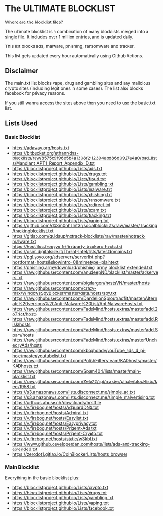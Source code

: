 # The ULTIMATE BLOCKLIST

[Where are the blocklist files?](https://github.com/link-discord/ultimate-blocklist/tree/main/lists)

The ultimate blocklist is a combination of many blocklists merged into a single file.
It includes over 1 million entries, and is updated daily.

This list blocks ads, malware, phishing, ransomware and tracker.

This list gets updated every hour automatically using Github Actions.

## Disclaimer

The main.txt list blocks vape, drug and gambling sites and any malicious crypto sites (including legit ones in some cases).
The list also blocks facebook for privacy reasons.

If you still wanna access the sites above then you need to use the basic.txt list.

## Lists Used

### Basic Blocklist

-   <https://adaway.org/hosts.txt>
-   <https://bitbucket.org/ethanr/dns-blacklists/raw/8575c9f96e5b4a1308f2f12394abd86d0927a4a0/bad_lists/Mandiant_APT1_Report_Appendix_D.txt>
-   <https://blocklistproject.github.io/Lists/ads.txt>
-   <https://blocklistproject.github.io/Lists/drugs.txt>
-   <https://blocklistproject.github.io/Lists/fraud.txt>
-   <https://blocklistproject.github.io/Lists/gambling.txt>
-   <https://blocklistproject.github.io/Lists/malware.txt>
-   <https://blocklistproject.github.io/Lists/phishing.txt>
-   <https://blocklistproject.github.io/Lists/ransomware.txt>
-   <https://blocklistproject.github.io/Lists/redirect.txt>
-   <https://blocklistproject.github.io/Lists/scam.txt>
-   <https://blocklistproject.github.io/Lists/tracking.txt>
-   <https://blocklistproject.github.io/Lists/vaping.txt>
-   <https://github.com/d43m0nhLInt3r/socialblocklists/raw/master/Tracking/trackingblocklist.txt>
-   <https://gitlab.com/quidsup/notrack-blocklists/raw/master/notrack-malware.txt>
-   <https://hostfiles.frogeye.fr/firstparty-trackers-hosts.txt>
-   <https://osint.digitalside.it/Threat-Intel/lists/latestdomains.txt>
-   <https://pgl.yoyo.org/adservers/serverlist.php?hostformat=hosts&showintro=0&mimetype=plaintext>
-   <https://phishing.army/download/phishing_army_blocklist_extended.txt>
-   <https://raw.githubusercontent.com/anudeepND/blacklist/master/adservers.txt>
-   <https://raw.githubusercontent.com/bigdargon/hostsVN/master/hosts>
-   <https://raw.githubusercontent.com/crazy-max/WindowsSpyBlocker/master/data/hosts/spy.txt>
-   <https://raw.githubusercontent.com/DandelionSprout/adfilt/master/Alternate%20versions%20Anti-Malware%20List/AntiMalwareHosts.txt>
-   <https://raw.githubusercontent.com/FadeMind/hosts.extras/master/add.2o7Net/hosts>
-   <https://raw.githubusercontent.com/FadeMind/hosts.extras/master/add.Risk/hosts>
-   <https://raw.githubusercontent.com/FadeMind/hosts.extras/master/add.Spam/hosts>
-   <https://raw.githubusercontent.com/FadeMind/hosts.extras/master/UncheckyAds/hosts>
-   <https://raw.githubusercontent.com/kboghdady/youTube_ads_4_pi-hole/master/youtubelist.txt>
-   <https://raw.githubusercontent.com/PolishFiltersTeam/KADhosts/master/KADhosts.txt>
-   <https://raw.githubusercontent.com/Spam404/lists/master/main-blacklist.txt>
-   <https://raw.githubusercontent.com/Zelo72/rpi/master/pihole/blocklists/kees1958.txt>
-   <https://s3.amazonaws.com/lists.disconnect.me/simple_ad.txt>
-   <https://s3.amazonaws.com/lists.disconnect.me/simple_malvertising.txt>
-   <https://urlhaus.abuse.ch/downloads/hostfile>
-   <https://v.firebog.net/hosts/AdguardDNS.txt>
-   <https://v.firebog.net/hosts/Admiral.txt>
-   <https://v.firebog.net/hosts/Easylist.txt>
-   <https://v.firebog.net/hosts/Easyprivacy.txt>
-   <https://v.firebog.net/hosts/Prigent-Ads.txt>
-   <https://v.firebog.net/hosts/Prigent-Crypto.txt>
-   <https://v.firebog.net/hosts/static/w3kbl.txt>
-   <https://www.github.developerdan.com/hosts/lists/ads-and-tracking-extended.txt>
-   <https://zerodot1.gitlab.io/CoinBlockerLists/hosts_browser>

### Main Blocklist

Everything in the basic blocklist plus:

-   <https://blocklistproject.github.io/Lists/crypto.txt>
-   <https://blocklistproject.github.io/Lists/drugs.txt>
-   <https://blocklistproject.github.io/Lists/gambling.txt>
-   <https://blocklistproject.github.io/Lists/vaping.txt>
-   <https://blocklistproject.github.io/Lists/facebook.txt>
